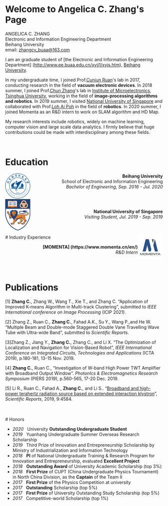 # Welcome to Angelica C. Zhang's Page

ANGELICA C. ZHANG <br>
Electronic and Information Engineering Department <br>
Beihang University <br>
email: <zhangcy_buaa@163.com>

I am an graduate student of [the Electronic and Information Engineering Department] (http://www.ee.buaa.edu.cn/xyjj1/xyjs.htm), [Beihang University](https://ev.buaa.edu.cn/). 



In my undergraduate time, I joined Prof.[Cunjun Ruan](http://www.ee.buaa.edu.cn/info/1129/17618.htm)'s lab in 2017, conducting research in the field of **vacuum electronic devices**. In 2018 summer, I joined Prof.[Chun Zhang](https://www.tsinghua.edu.cn/publish/ime/5910/2015/20150315131055824979933/20150315131055824979933_.html)'s lab in [Institute of Microelectronics](https://www.tsinghua.edu.cn/publish/imeen/5943/index.html), [Tsinghua University](https://www.tsinghua.edu.cn/publish/thu2018en/index.html), working in the field of **image-processing algorithms and robotics**. In 2019 summer, I visited [National University of Singapore](http://www.nus.edu.sg/)  and collaborated with Prof.[Loh Ai Poh](https://www.eng.nus.edu.sg/idp/staff/lohaipoh/) in the field of **robotics**. In 2020 summer, I joined Momenta as an R&D intern to work on SLAM algorithm and HD Map.



My research interests include robotics, widely on machine learning, computer vision and large scale data analytics. I firmly believe that huge contributions could be made with interdisciplinary among these fields.

<br>

# Education

<!-- <br>
 <img style="float: left;" src="assets/img/JHU.jpg" width="80" height="100">
 <br>
 <p style="text-align: right"> 
 <b> Johns Hopkins University </b>   <br>
 <i> M.S.E. Program in Robotics </i>
 </p>
<br> -->

 <img style="float: left;" src="assets/img/Beihang.jpg" width="80" height="80">  
 
 <p style="text-align: right">  
 <b> Beihang University </b> <br>
  School of Electronic and Information Engineering  <br>
 <i> Bachelor of Engineering, Sep. 2016 - Jul. 2020 </i> 
 </p>

 
 <br>
 
 <img style="float: left;" src="assets/img/NUS.png" width="80" height="100">
 <br>
 <p style="text-align: right"> 
 <b> National University of Singapore </b>   <br>
 <i> Visiting Student, Jul. 2019 - Sep. 2019 </i>
 </p>

<br>
<br>
# Industry Experience
 <img style="float: right;" src="assets/img/momenta.jpg" width="80" height="80">  
 
 <p style="text-align: right">  
 <b> [MOMENTA] (https://www.momenta.cn/en/) </b> <br>
 <i> R&D Intern </i> 
 </p>

<br>
<br>

# Publications

[1] <b>Zhang C.</b>, Zhang W., Wang T., Xie T., and Zhang C. “Application of Improved K-means Algorithm in Multi-track Clustering”, submitted to <i>IEEE International conference on Image Processing</i> (ICIP 2021).


[2] Zhang Z., Ruan C., <b>Zhang C.</b>, Fahad A.K., Su Y., Wang P.,and He W. “Multiple Beam and Double-mode Staggered Double Vane Travelling Wave Tube with Ultra-wide Band”, submitted to <i>Scientific Reports</i>.

[3]Zhang Z., Jiang Y., <b>Zhang C.</b>, Zhang C., and Li X. “The Optimization of Localization and Navigation for Vision-Based Robot”, <i>IEEE International Conference on Integrated Circuits, Technologies and Applications</i> (ICTA 2019), p.180-181, 13-15 Nov. 2019.

[4] <b>Zhang C.</b>, Ruan C., “Investigation of W-band High Power TWT Amplifier with Broadband Output Window”. <i>PhotonIcs & Electromagnetics Research Symposium</i> (PIERS 2019), p.560-565, 17-20 Dec. 2019.  

[5] Li R., Ruan C., Fahad A., <b>Zhang C.</b>, and Li S.. “[Broadband and high-power terahertz radiation source based on extended interaction klystron](https://www.nature.com/articles/s41598-019-41087-3)”, *Scientific Reports*, 2019, 9:4584.

<br>
<br>
# Honors

* *2020* &nbsp;  University **Outstanding Undergraduate Student**
* *2019* &nbsp;  Yuanhang Undergraduate Summer Overseas Research Scholarship
* *2019* &nbsp; Third Prize of Innovation and Entrepreneurship Scholarship by Ministry of Industrialization and Information Technology
* *2018*  &nbsp; **PI** of National Undergraduate Training & Research Program for Innovation and Entrepreneurship, evaluated **Excellent Project**
* *2018* &nbsp;  **Outstanding Award** of University Academic Scholarship (top 3%)
* *2018*  &nbsp; **First Prize** of CUPT (China Undergraduate Physics Tournament) in North China Division, as the **Captain** of the Team Ⅱ
* *2017* &nbsp;  **First Prize** of the Physics Competition at university
* *2017*  &nbsp; **Outstanding** Scholarship (top 5%)
* *2017* &nbsp;  **First Prize** of University Outstanding Study Scholarship (top 5%)
* *2017* &nbsp;  Competitive-world Scholarship (top 1%)

